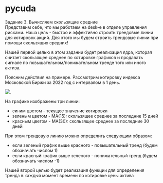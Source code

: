 # pycuda
 
Задание 3. Вычисляем скользящие средние    
Представим себе, что мы работаем на desk-е в отделе управления рисками. Наша цель - быстро и эффективно строить трендовые линии для котировок акций. Для этого мы будем строить трендовые линии при помощи скользящих средних!

Нашей первой целью в этом задании будет реализация ядра, которая считает скользящее среднее по котировке графиков и продавать сигнале по повышательном/понижательном тренде того или иного актива.

Поясним действия на примере. Рассмотрим котировку индекса Московской Биржи за 2022 год с интервалом в 1 день.

![.](https://u.netology.ru/backend/uploads/lms/attachments/files/data/45822/2022-10-18_17-59-54.png)

На графике изображены три линии:    
- синим цветом - текущее значение котировки     
- зеленым цветом - MA(15): скользящее среднее за последние 15 дней     
- красным цветом - MA(30): скользящее среднее за последние 30 дней    

При этом трендовую линию можно определить следующим образом:    
- если зеленый график выше красного - повышательный тренд (будем обозначать числом 1)
- если красный график выше зеленого - понижательный тренд (будем обозначать числом -1)     

Нашей второй целью будет реализация функции для определения тренда в каждый момент времени по котировке цены актива
